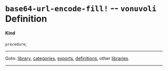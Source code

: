 

<a id='definition__vonuvoli__base64-url-encode-fill_21'></a>

# `base64-url-encode-fill!` -- `vonuvoli` Definition


<a id='definition__vonuvoli__base64-url-encode-fill_21__kind'></a>

#### Kind

`procedure`;

----

Goto: [library](../../vonuvoli/_index.md#library__vonuvoli), [categories](../../vonuvoli/categories/_index.md#toc__vonuvoli__categories), [exports](../../vonuvoli/exports/_index.md#toc__vonuvoli__exports), [definitions](../../vonuvoli/definitions/_index.md#toc__vonuvoli__definitions), other [libraries](../../_libraries.md#toc__libraries).

----

